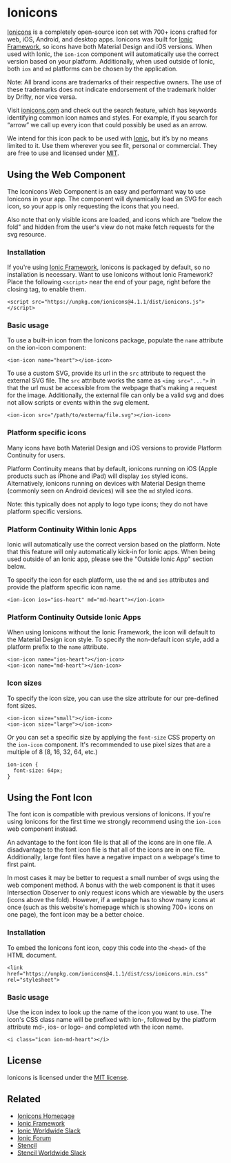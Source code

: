 # Ionicons

[Ionicons](http://ionicons.com/) is a completely open-source icon set with 700+ icons crafted for web, iOS, Android, and desktop apps. Ionicons was built for [Ionic Framework](https://ionicframework.com/), so icons have both Material Design and iOS versions. When used with Ionic, the `ion-icon` component will automatically use the correct version based on your platform. Additionally, when used outside of Ionic, both `ios` and `md` platforms can be chosen by the application.

Note: All brand icons are trademarks of their respective owners. The use of these trademarks does not indicate endorsement of the trademark holder by Drifty, nor vice versa.

Visit [ionicons.com](http://ionicons.com) and  check out the search feature, which has keywords identifying common icon names and styles. For example, if you search for “arrow” we call up every icon that could possibly be used as an arrow.

We intend for this icon pack to be used with [Ionic](http://ionicframework.com/), but it’s by no means limited to it. Use them wherever you see fit, personal or commercial. They are free to use and licensed under [MIT](http://opensource.org/licenses/MIT).


## Using the Web Component

The Iconicons Web Component is an easy and performant way to use Ionicons in your app. The component will dynamically load an SVG for each icon, so your app is only requesting the icons that you need.

Also note that only visible icons are loaded, and icons which are "below the fold" and hidden from the user's view do not make fetch requests for the svg resource.

### Installation

If you're using [Ionic Framework](https://ionicframework.com/), Ionicons is packaged by default, so no installation is necessary. Want to use Ionicons without Ionic Framework? Place the following `<script>` near the end of your page, right before the closing </body> tag, to enable them.

```
<script src="https://unpkg.com/ionicons@4.1.1/dist/ionicons.js"></script>
```

### Basic usage

To use a built-in icon from the Ionicons package, populate the `name` attribute on the ion-icon component:

```
<ion-icon name="heart"></ion-icon>
```

To use a custom SVG, provide its url in the `src` attribute to request the external SVG file. The `src` attribute works the same as `<img src="...">` in that the url must be accessible from the webpage that's making a request for the image. Additionally, the external file can only be a valid svg and does not allow scripts or events within the svg element.

```
<ion-icon src="/path/to/externa/file.svg"></ion-icon>
```

### Platform specific icons

Many icons have both Material Design and iOS versions to provide Platform Continuity for users.

Platform Continuity means that by default, ionicons running on iOS (Apple products such as iPhone and iPad) will display `ios` styled icons. Alternatively, ionicons running on devices with Material Design theme (commonly seen on Android devices) will see the `md` styled icons.

Note: this typically does not apply to logo type icons; they do not have platform specific versions.

### Platform Continuity Within Ionic Apps

Ionic will automatically use the correct version based on the platform. Note that this feature will only automatically kick-in for Ionic apps. When being used outside of an Ionic app, please see the "Outside Ionic App" section below.

To specify the icon for each platform, use the `md` and `ios` attributes and provide the platform specific icon name.

```
<ion-icon ios="ios-heart" md="md-heart"></ion-icon>
```

### Platform Continuity Outside Ionic Apps

When using Ionicons without the Ionic Framework, the icon will default to the Material Design icon style. To specify the non-default icon style, add a platform prefix to the `name` attribute.

```
<ion-icon name="ios-heart"></ion-icon>
<ion-icon name="md-heart"></ion-icon>
```

### Icon sizes

To specify the icon size, you can use the size attribute for our pre-defined font sizes.

```
<ion-icon size="small"></ion-icon>
<ion-icon size="large"></ion-icon>
```

Or you can set a specific size by applying the `font-size` CSS property on the `ion-icon` component. It's recommended to use pixel sizes that are a multiple of 8 (8, 16, 32, 64, etc.)

```
ion-icon {
  font-size: 64px;
}
```


## Using the Font Icon

The font icon is compatible with previous versions of Ionicons. If you're using Ionicons for the first time we strongly recommend using the `ion-icon` web component instead.

An advantage to the font icon file is that all of the icons are in one file. A disadvantage to the font icon file is that all of the icons are in one file. Additionally, large font files have a negative impact on a webpage's time to first paint.

In most cases it may be better to request a small number of svgs using the web component method. A bonus with the web component is that it uses Intersection Observer to only request icons which are viewable by the users (icons above the fold). However, if a webpage has to show many icons at once (such as this website's homepage which is showing 700+ icons on one page), the font icon may be a better choice.

### Installation

To embed the Ionicons font icon, copy this code into the `<head>` of the HTML document.

```
<link href="https://unpkg.com/ionicons@4.1.1/dist/css/ionicons.min.css" rel="stylesheet">
```

### Basic usage

Use the icon index to look up the name of the icon you want to use. The icon's CSS class name will be prefixed with ion-, followed by the platform attribute md-, ios- or logo- and completed wth the icon name.

```
<i class="icon ion-md-heart"></i>
```


## License

Ionicons is licensed under the [MIT license](http://opensource.org/licenses/MIT).


## Related

* [Ionicons Homepage](http://ionicons.com/)
* [Ionic Framework](https://ionicframework.com/)
* [Ionic Worldwide Slack](http://ionicworldwide.herokuapp.com/)
* [Ionic Forum](https://forum.ionicframework.com/)
* [Stencil](https://stenciljs.com/)
* [Stencil Worldwide Slack](https://stencil-worldwide.slack.com)
